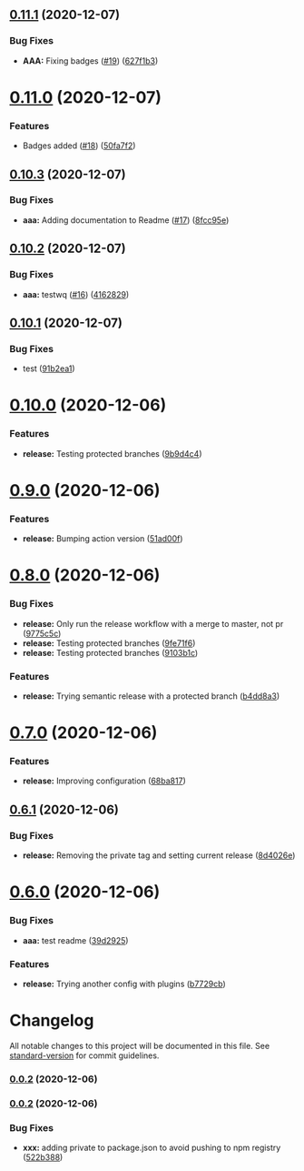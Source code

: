 ## [0.11.1](https://github.com/albertvila/actions/compare/v0.11.0...v0.11.1) (2020-12-07)


### Bug Fixes

* **AAA:** Fixing badges ([#19](https://github.com/albertvila/actions/issues/19)) ([627f1b3](https://github.com/albertvila/actions/commit/627f1b3db0200cbe289b99d206f2cd070bd749d7))

# [0.11.0](https://github.com/albertvila/actions/compare/v0.10.3...v0.11.0) (2020-12-07)


### Features

* Badges added ([#18](https://github.com/albertvila/actions/issues/18)) ([50fa7f2](https://github.com/albertvila/actions/commit/50fa7f2720474d96de5ba7a9e615131f3e1cf336))

## [0.10.3](https://github.com/albertvila/actions/compare/v0.10.2...v0.10.3) (2020-12-07)


### Bug Fixes

* **aaa:** Adding documentation to Readme ([#17](https://github.com/albertvila/actions/issues/17)) ([8fcc95e](https://github.com/albertvila/actions/commit/8fcc95e8f1c152b1567fc4ac77ad6781991033ae))

## [0.10.2](https://github.com/albertvila/actions/compare/v0.10.1...v0.10.2) (2020-12-07)


### Bug Fixes

* **aaa:** testwq ([#16](https://github.com/albertvila/actions/issues/16)) ([4162829](https://github.com/albertvila/actions/commit/41628290dc1945f282a13f1d8b80513c455a050b))

## [0.10.1](https://github.com/albertvila/actions/compare/v0.10.0...v0.10.1) (2020-12-07)


### Bug Fixes

* test ([91b2ea1](https://github.com/albertvila/actions/commit/91b2ea1a6543cf54ebbbfecf2682a1cbf9930f34))

# [0.10.0](https://github.com/albertvila/actions/compare/v0.9.0...v0.10.0) (2020-12-06)


### Features

* **release:** Testing protected branches ([9b9d4c4](https://github.com/albertvila/actions/commit/9b9d4c4df0ba131b837666403cf91dd1a43ce318))

# [0.9.0](https://github.com/albertvila/actions/compare/v0.8.0...v0.9.0) (2020-12-06)


### Features

* **release:** Bumping action version ([51ad00f](https://github.com/albertvila/actions/commit/51ad00f3ff904a10d400c478c56933e32f087dc0))

# [0.8.0](https://github.com/albertvila/actions/compare/v0.7.0...v0.8.0) (2020-12-06)


### Bug Fixes

* **release:** Only run the release workflow with a merge to master, not pr ([9775c5c](https://github.com/albertvila/actions/commit/9775c5c42cc2dea9dfec9ae688d9d8ec3dd373af))
* **release:** Testing protected branches ([9fe71f6](https://github.com/albertvila/actions/commit/9fe71f61c16e91fb43f3db1d2044ee91d2784b30))
* **release:** Testing protected branches ([9103b1c](https://github.com/albertvila/actions/commit/9103b1c9b3a34566e968dd7e725fa0ae9af959ba))


### Features

* **release:** Trying semantic release with a protected branch ([b4dd8a3](https://github.com/albertvila/actions/commit/b4dd8a399a292ef641e8b3964e618a8d7dd1649b))

# [0.7.0](https://github.com/albertvila/actions/compare/v0.6.1...v0.7.0) (2020-12-06)


### Features

* **release:** Improving configuration ([68ba817](https://github.com/albertvila/actions/commit/68ba817c4e46d21537f98d46fd1ce9423e4ceaaf))

## [0.6.1](https://github.com/albertvila/actions/compare/v0.6.0...v0.6.1) (2020-12-06)


### Bug Fixes

* **release:** Removing the private tag and setting current release ([8d4026e](https://github.com/albertvila/actions/commit/8d4026ecfce2f0295f6db4f6a05abf3e46881aeb))

# [0.6.0](https://github.com/albertvila/actions/compare/v0.5.1...v0.6.0) (2020-12-06)


### Bug Fixes

* **aaa:** test readme ([39d2925](https://github.com/albertvila/actions/commit/39d2925ff2a3c008666293538a5c64f0614bea99))


### Features

* **release:** Trying another config with plugins ([b7729cb](https://github.com/albertvila/actions/commit/b7729cb95f9bd31a35162530858a3d5f075e8b1c))

# Changelog

All notable changes to this project will be documented in this file. See [standard-version](https://github.com/conventional-changelog/standard-version) for commit guidelines.

### [0.0.2](https://github.com/albertvila/actions/compare/v0.2.0...v0.0.2) (2020-12-06)

### [0.0.2](https://github.com/albertvila/actions/compare/v0.1.3...v0.0.2) (2020-12-06)


### Bug Fixes

* **xxx:** adding private to package.json to avoid pushing to npm registry ([522b388](https://github.com/albertvila/actions/commit/522b3888bbf1516bf859a7db1743c8affe1a3067))
